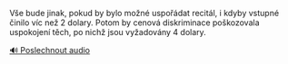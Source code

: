 
Vše bude jinak, pokud by bylo možné uspořádat recitál, i kdyby vstupné činilo víc než 2 dolary. Potom by cenová diskriminace poškozovala uspokojení těch, po nichž jsou vyžadovány 4 dolary.

[🔊 Poslechnout audio](/data/7-paragraphs/audio/chapter_72/para_002-Ve-bude-jinak-pokud-by-bylo-mon-uspodat-reci.mp3)
